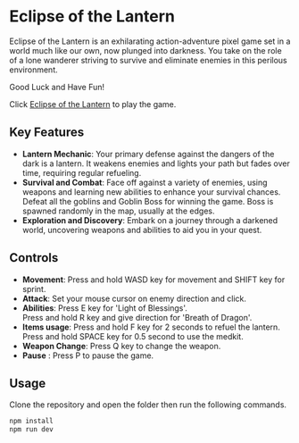 # Eclipse of the Lantern

Eclipse of the Lantern is an exhilarating action-adventure pixel game set in a world much like our own, now plunged into darkness. You take on the role of a lone wanderer striving to survive and eliminate enemies in this perilous environment.


Good Luck and Have Fun!

Click [Eclipse of the Lantern](https://eotl.jenishtwayana.com.np/) to play the game.

## Key Features

- **Lantern Mechanic**: Your primary defense against the dangers of the dark is a lantern. It weakens enemies and lights your path but fades over time, requiring regular refueling.
- **Survival and Combat**: Face off against a variety of enemies, using weapons and learning new abilities to enhance your survival chances. Defeat all the goblins and Goblin Boss for winning the game. Boss is spawned randomly in the map, usually at the edges.
- **Exploration and Discovery**: Embark on a journey through a darkened world, uncovering weapons and abilities to aid you in your quest.

## Controls

- **Movement**: Press and hold WASD key for movement and SHIFT key for sprint.
- **Attack**: Set your mouse cursor on enemy direction and click.
- **Abilities**: Press E key for 'Light of Blessings'.  
  Press and hold R key and give direction for 'Breath of Dragon'.
- **Items usage**: Press and hold F key for 2 seconds to refuel the lantern.  
Press and hold SPACE key for 0.5 second to use the medkit.
- **Weapon Change**: Press Q key to change the weapon.
- **Pause** : Press P to pause the game.


## Usage
Clone the repository and open the folder then run the following commands.
```python
npm install
npm run dev
```
